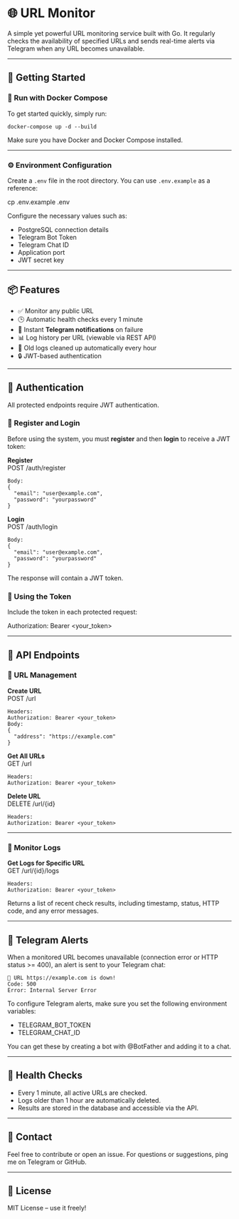 # 🌐 URL Monitor

A simple yet powerful URL monitoring service built with Go. It regularly checks the availability of specified URLs and sends real-time alerts via Telegram when any URL becomes unavailable.

---

## 🚀 Getting Started

### 🐳 Run with Docker Compose

To get started quickly, simply run:

```
docker-compose up -d --build
```

Make sure you have Docker and Docker Compose installed.

---

### ⚙️ Environment Configuration

Create a `.env` file in the root directory. You can use `.env.example` as a reference:

cp .env.example .env

Configure the necessary values such as:

- PostgreSQL connection details  
- Telegram Bot Token  
- Telegram Chat ID  
- Application port  
- JWT secret key  

---

## 📦 Features

- ✅ Monitor any public URL  
- 🕒 Automatic health checks every 1 minute  
- 🔔 Instant **Telegram notifications** on failure  
- 📊 Log history per URL (viewable via REST API)  
- 🧹 Old logs cleaned up automatically every hour  
- 🔒 JWT-based authentication  

---

## 🔐 Authentication

All protected endpoints require JWT authentication.

### 👤 Register and Login

Before using the system, you must **register** and then **login** to receive a JWT token:

**Register**  
POST /auth/register  
```
Body:  
{  
  "email": "user@example.com",  
  "password": "yourpassword"  
}
```
**Login**  
POST /auth/login  
```
Body:  
{  
  "email": "user@example.com",  
  "password": "yourpassword"  
}
```

The response will contain a JWT token.

### 🔑 Using the Token

Include the token in each protected request:

Authorization: Bearer <your_token>

---

## 📌 API Endpoints

### 📁 URL Management

**Create URL**  
POST /url  
```
Headers:  
Authorization: Bearer <your_token>  
Body:  
{  
  "address": "https://example.com"  
}
```

**Get All URLs**  
GET /url
```  
Headers:  
Authorization: Bearer <your_token>  
```

**Delete URL**  
DELETE /url/{id}
```  
Headers:  
Authorization: Bearer <your_token>  
```

---

### 📜 Monitor Logs

**Get Logs for Specific URL**  
GET /url/{id}/logs  
```
Headers:  
Authorization: Bearer <your_token>  
```

Returns a list of recent check results, including timestamp, status, HTTP code, and any error messages.

---

## 📣 Telegram Alerts

When a monitored URL becomes unavailable (connection error or HTTP status >= 400), an alert is sent to your Telegram chat:

```
🚨 URL https://example.com is down!  
Code: 500  
Error: Internal Server Error
```

To configure Telegram alerts, make sure you set the following environment variables:

- TELEGRAM_BOT_TOKEN  
- TELEGRAM_CHAT_ID  

You can get these by creating a bot with @BotFather and adding it to a chat.

---

## 🧪 Health Checks

- Every 1 minute, all active URLs are checked.  
- Logs older than 1 hour are automatically deleted.  
- Results are stored in the database and accessible via the API.  

---

## 💬 Contact

Feel free to contribute or open an issue. For questions or suggestions, ping me on Telegram or GitHub.

---

## 📜 License

MIT License – use it freely!

